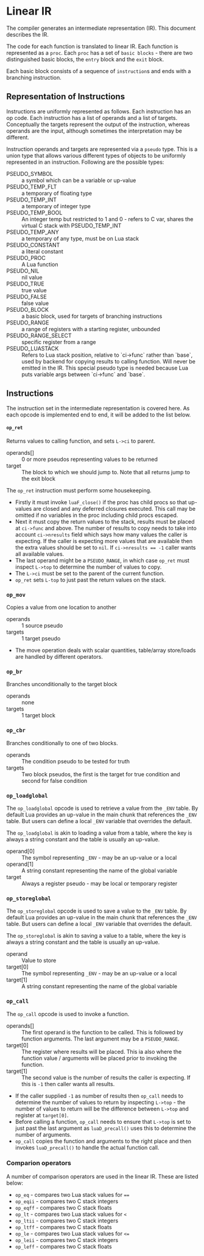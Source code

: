 # Linear IR

The compiler generates an intermediate representation (IR). This document describes the IR.

The code for each function is translated to linear IR. Each function is represented as a `proc`.
Each `proc` has a set of `basic blocks` - there are two distinguished basic blocks, the `entry` block and the
`exit` block.

Each basic block consists of a sequence of `instruction`s and ends with a branching instruction.

## Representation of Instructions

Instructions are uniformly represented as follows. Each instruction has an op code. Each instruction has a list of operands and a list of targets.
Conceptually the targets represent the output of the instruction, whereas operands are the input, although sometimes the interpretation may be different.

Instruction operands and targets are represented via a `pseudo` type. This is a union type that allows various different types of objects to be
uniformly represented in an instruction. Following are the possible types:

<dl>
    <dt>PSEUDO_SYMBOL</dt><dd>a symbol which can be a variable or up-value</dd>
	<dt>PSEUDO_TEMP_FLT</dt><dd>a temporary of floating type</dd>
	<dt>PSEUDO_TEMP_INT</dt><dd>a temporary of integer type</dd>
	<dt>PSEUDO_TEMP_BOOL</dt><dd>An integer temp but restricted to 1 and 0  - refers to C var, shares the virtual C stack with PSEUDO_TEMP_INT</dd>
	<dt>PSEUDO_TEMP_ANY</dt><dd>a temporary of any type, must be on Lua stack</dd>
	<dt>PSEUDO_CONSTANT</dt><dd>a literal constant</dd>
	<dt>PSEUDO_PROC</dt><dd>A Lua function</dd>
	<dt>PSEUDO_NIL</dt><dd>nil value</dd>
	<dt>PSEUDO_TRUE</dt><dd>true value</dd>
	<dt>PSEUDO_FALSE</dt><dd>false value</dd>
	<dt>PSEUDO_BLOCK</dt><dd>a basic block, used for targets of branching instructions</dd>
	<dt>PSEUDO_RANGE</dt><dd>a range of registers with a starting register, unbounded</dd>
	<dt>PSEUDO_RANGE_SELECT</dt><dd>specific register from a range</dd>
	<dt>PSEUDO_LUASTACK</dt><dd>Refers to Lua stack position, relative to `ci->func` rather than `base`, used by backend for copying results to calling function. Will never be emitted in the IR. This special pseudo type is needed because Lua puts variable args between `ci->func` and `base`.</dd>
</dl>


## Instructions

The instruction set in the intermediate representation is covered here. As each opcode is implemented end to end, it will be added to the list below.

#### `op_ret` 

Returns values to calling function, and sets `L->ci` to parent.

<dl>
    <dt>operands[]</dt>
    <dd>0 or more pseudos representing values to be returned</dd>
    <dt>target</dt>
    <dd>The block to which we should jump to. Note that all returns jump to the exit block</dd>
</dl> 

The `op_ret` instruction must perform some housekeeping. 

* Firstly it must invoke `luaF_close()` if the proc has child procs so that up-values are closed and 
any deferred closures executed. This call may be omitted if no variables in the proc including child procs escaped.
* Next it must copy the return values to the stack, results must be placed at `ci->func` and above. The number of results to copy needs to take into account  `ci->nresults` field which says how many values the caller is expecting. If the caller is expecting more values that are available then the extra values should be set to `nil`. If `ci->nresults == -1` caller wants all available values.
* The last operand might be a `PSEUDO_RANGE`, in which case `op_ret` must inspect `L->top` to determine the number of values to copy. 
* The `L->ci` must be set to the parent of the current function.
* `op_ret` sets `L-top` to just past the return values on the stack.

### `op_mov`

Copies a value from one location to another

<dl>
    <dt>operands<dt>
    <dd>1 source pseudo</dd>
    <dt>targets</dt>
    <dd>1 target pseudo</dd>
</dl>

* The move operation deals with scalar quantities, table/array store/loads are handled by different operators.

### `op_br`

Branches unconditionally to the target block

<dl>
    <dt>operands</dt>
    <dd>none</dd>
    <dt>targets</dt>
    <dd>1 target block</dd>
</dl>

### `op_cbr`

Branches conditionally to one of two blocks.

<dl>
    <dt>operands</dt>
    <dd>The condition pseudo to be tested for truth</dd>
    <dt>targets</dt>
    <dd>Two block pseudos, the first is the target for true condition and second for false condition</dd>
</dl>

### `op_loadglobal`

The `op_loadglobal` opcode is used to retrieve a value from the `_ENV` table. By default Lua
provides an up-value in the main chunk that references the `_ENV` table. But users can define
a local `_ENV` variable that overrides the default.

The `op_loadglobal` is akin to loading a value from a table, where the key is always a 
string constant and the table is usually an up-value.

<dl>
    <dt>operand[0]</dt>
    <dd>The symbol representing <code>_ENV</code> - may be an up-value or a local</dd>
    <dt>operand[1]</dt>
    <dd>A string constant representing the name of the global variable</dd>
    <dt>target</dt>
    <dd>Always a register pseudo - may be local or temporary register</dd>
</dl>

### `op_storeglobal`

The `op_storeglobal` opcode is used to save a value to the `_ENV` table. By default Lua
provides an up-value in the main chunk that references the `_ENV` table. But users can define
a local `_ENV` variable that overrides the default.

The `op_storeglobal` is akin to saving a value to a table, where the key is always a 
string constant and the table is usually an up-value.

<dl>
    <dt>operand</dt>
    <dd>Value to store</dd>
    <dt>target[0]</dt>
    <dd>The symbol representing <code>_ENV</code> - may be an up-value or a local</dd>
    <dt>target[1]</dt>
    <dd>A string constant representing the name of the global variable</dd>
</dl>

### `op_call`

The `op_call` opcode is used to invoke a function.

<dl>
    <dt>operands[]</dt>
    <dd>The first operand is the function to be called.
    This is followed by function arguments. The last argument may be a <code>PSEUDO_RANGE</code>.
    </dd>
    <dt>target[0]</dt>
    <dd>The register where results will be placed. This
    ia also where the function value / arguments will be placed prior to
    invoking the function.</dd>
    <dt>target[1]</dt>
    <dd>The second value is the number of results the caller is expecting.
    If this is <code>-1</code> then caller wants all results.</dd>
</dl>

* If the caller supplied `-1` as number of results then `op_call` needs to determine
the number of values to return by inspecting `L->top` - the number of values to return will
be the difference between `L->top` and register at `target[0]`.
* Before calling a function, `op_call` needs to ensure that `L->top` is set to just past
the last argument as `luaD_precall()` uses this to determine the number of arguments.
* `op_call` copies the function and arguments to the right place and then 
invokes `luaD_precall()` to handle the actual function call.

### Comparion operators

A number of comparison operators are used in the linear IR. These are listed below:

* `op_eq` - compares two Lua stack values for `==`
* `op_eqii` - compares two C stack integers
* `op_eqff` - compares two C stack floats
* `op_lt` - compares two Lua stack values for `<`
* `op_ltii` - compares two C stack integers 
* `op_ltff` - compares two C stack floats 
* `op_le` - compares two Lua stack values for `<=`
* `op_leii` - compares two C stack integers 
* `op_leff` - compares two C stack floats 


